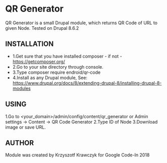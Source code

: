 # QR Generator
QR Generator is a small Drupal module, which returns QR Code of URL to given Node.
Tested on Drupal 8.6.2

## INSTALLATION
 * 1.Get sure that you have installed composer - if not - https://getcomposer.org/
 * 2.Go to your site directory through console.
 * 3.Type composer require endroid/qr-code
 * 4.Install as any Drupal module, See: https://www.drupal.org/docs/8/extending-drupal-8/installing-drupal-8-modules

## USING
1.Go to <your_domain>/admin/config/content/qr_generator or Admin settings -> Content -> QR Code Generator
2.Type ID of Node
3.Download image or save URL.

## AUTHOR
Module was created by Krzyszotf Krawczyk for Google Code-In 2018
